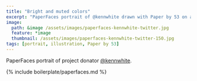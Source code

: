 ```yaml
---
title: "Bright and muted colors"
excerpt: "PaperFaces portrait of @kennwhite drawn with Paper by 53 on an iPad."
image: 
  path: &image /assets/images/paperfaces-kennwhite-twitter.jpg 
  feature: *image
  thumbnail: /assets/images/paperfaces-kennwhite-twitter-150.jpg
tags: [portrait, illustration, Paper by 53]
---
```


PaperFaces portrait of project donator [@kennwhite](http://twitter.com/kennwhite).

{% include boilerplate/paperfaces.md %}
